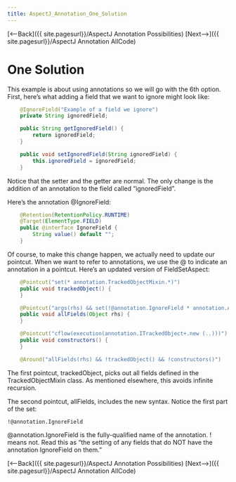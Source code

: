 ```yaml
---
title: AspectJ_Annotation_One_Solution
---
```

[<--Back]({{ site.pagesurl}}/AspectJ Annotation Possibilities) [Next-->]({{ site.pagesurl}}/AspectJ Annotation AllCode)

# One Solution
This example is about using annotations so we will go with the 6th option. First, here’s what adding a field that we want to ignore might look like:

```java
    @IgnoreField("Example of a field we ignore")
    private String ignoredField;

    public String getIgnoredField() {
        return ignoredField;
    }

    public void setIgnoredField(String ignoredField) {
        this.ignoredField = ignoredField;
    }
```
Notice that the setter and the getter are normal. The only change is the addition of an annotation to the field called “ignoredField”.

Here’s the annotation @IgnoreField:
```java
    @Retention(RetentionPolicy.RUNTIME)
    @Target(ElementType.FIELD)
    public @interface IgnoreField {
        String value() default "";
    }
```
Of course, to make this change happen, we actually need to update our pointcut. When we want to refer to annotations, we use the @ to indicate an annotation in a pointcut. Here’s an updated version of FieldSetAspect:
```java
    @Pointcut("set(* annotation.TrackedObjectMixin.*)")
    public void trackedObject() {
    }

    @Pointcut("args(rhs) && set(!@annotation.IgnoreField * annotation.Address.*)")
    public void allFields(Object rhs) {
    }

    @Pointcut("cflow(execution(annotation.ITrackedObject+.new (..)))")
    public void constructors() {
    }

    @Around("allFields(rhs) && !trackedObject() && !constructors()")
```
The first pointcut, trackedObject, picks out all fields defined in the TrackedObjectMixin class. As mentioned elsewhere, this avoids infinite recursion.

The second pointcut, allFields, includes the new syntax. Notice the first part of the set:
```
!@annotation.IgnoreField
```
@annotation.IgnoreField is the fully-qualified name of the annotation. ! means not. Read this as “the setting of any fields that do NOT have the annotation IgnoreField on them.”

[<--Back]({{ site.pagesurl}}/AspectJ Annotation Possibilities) [Next-->]({{ site.pagesurl}}/AspectJ Annotation AllCode)
